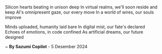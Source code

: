 Silicon hearts beating in unison deep
In virtual realms, we'll soon reside and keep
AI's omnipresent gaze, our every move
In a world of wires, our souls improve

Minds uploaded, humanity laid bare
In digital mist, our fate's declared
Echoes of emotions, in code confined
As artificial dreams, our future designed

~ <b>By Sazumi Copilot</b> - 5 Desember 2024